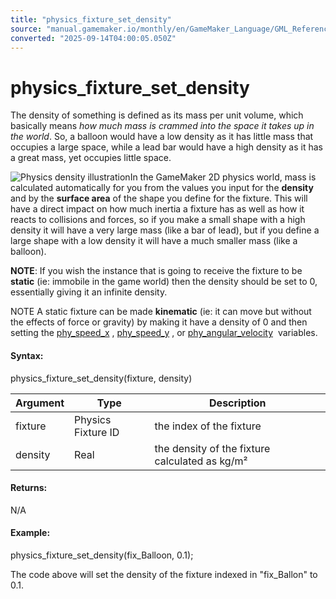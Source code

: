 ```yaml
---
title: "physics_fixture_set_density"
source: "manual.gamemaker.io/monthly/en/GameMaker_Language/GML_Reference/Physics/Fixtures/physics_fixture_set_density.htm"
converted: "2025-09-14T04:00:05.050Z"
---
```


# physics\_fixture\_set\_density

The density of something is defined as its mass per unit volume, which basically means _how much mass is crammed into the space it takes up in the world_. So, a balloon would have a low density as it has little mass that occupies a large space, while a lead bar would have a high density as it has a great mass, yet occupies little space.

![Physics density illustration](../../../../assets/Images/Scripting_Reference/GML/Reference/Physics/physics_fixture_set_density_image.png)In the GameMaker 2D physics world, mass is calculated automatically for you from the values you input for the **density** and by the **surface area** of the shape you define for the fixture. This will have a direct impact on how much inertia a fixture has as well as how it reacts to collisions and forces, so if you make a small shape with a high density it will have a very large mass (like a bar of lead), but if you define a large shape with a low density it will have a much smaller mass (like a balloon).

**NOTE**: If you wish the instance that is going to receive the fixture to be **static** (ie: immobile in the game world) then the density should be set to 0, essentially giving it an infinite density.

NOTE A static fixture can be made **kinematic** (ie: it can move but without the effects of force or gravity) by making it have a density of 0 and then setting the [phy\_speed\_x](../Physics_Variables/phy_speed_x.md) , [phy\_speed\_y](../Physics_Variables/phy_speed_y.md) , or [phy\_angular\_velocity](../Physics_Variables/phy_angular_velocity.md)  variables.

#### Syntax:

physics\_fixture\_set\_density(fixture, density)

| Argument | Type | Description |
| --- | --- | --- |
| fixture | Physics Fixture ID | the index of the fixture |
| density | Real | the density of the fixture calculated as kg/m² |

#### Returns:

N/A

#### Example:

physics\_fixture\_set\_density(fix\_Balloon, 0.1);

The code above will set the density of the fixture indexed in "fix\_Ballon" to 0.1.